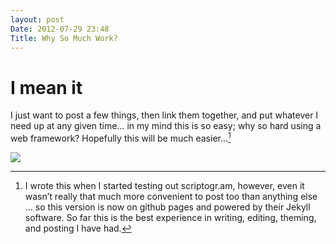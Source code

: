 ```yaml
---
layout: post
Date: 2012-07-29 23:48
Title: Why So Much Work?
---
```


# I mean it

I just want to post a few things, then link them together, and put whatever I need up at any given time… in my mind this is so easy; why so hard using a web framework? Hopefully this will be much easier…[^1]

![](http://dl.dropbox.com/s/bmx67wcchp8p76p/bjornard_photo_300.jpg)

[^1]: I wrote this when I started testing out scriptogr.am, however, even it wasn’t really that much more convenient to post too than anything else … so this version is now on github pages and powered by their Jekyll software. So far this is the best experience in writing, editing, theming, and posting I have had.
